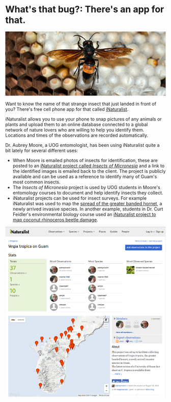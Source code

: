 # What's that bug?: There's an app for that.

![](vespa_tropica.png)

Want to know the name of that strange insect that just landed in front of you? There's free cell phone app for that
called [iNaturalist](https://www.inaturalist.org/). 

iNaturalist allows you to use your phone to snap pictures of any animals or plants and upload them to an online database connected to a global network
of nature lovers who are willing to help you identify them. Locations and times of the observations are recorded automatically.

Dr. Aubrey Moore, a UOG entomologist, has been using iNaturalist quite a bit lately for several different uses:

* When Moore is emailed photos of insects for identification, these are posted to an [iNaturalist project called *Insects of Micronesia*](https://www.inaturalist.org/projects/insects-of-micronesia) and a link 
to the identified images is emailed back to the client. The project is publicly available and can be used as a reference to identify many of Guam's most common insects.
* The *Insects of Micronesia* project is used by UOG students in Moore's entomology courses to document and help identify insects they collect. 
* iNaturalist projects can be used for insect surveys. For example iNaturalist was used to map the [spread of the greater banded hornet](https://www.inaturalist.org/projects/vespa-tropica-on-guam), a newly arrived invasive species. In another example, students in Dr. Curt Feidler's environmental biology course used an [iNaturalist project to map coconut rhinoceros beetle damage](https://www.inaturalist.org/projects/uog-bi-100l-coconut-tree-survey-sp-16). 

![](vespa_tropica_map.png)
